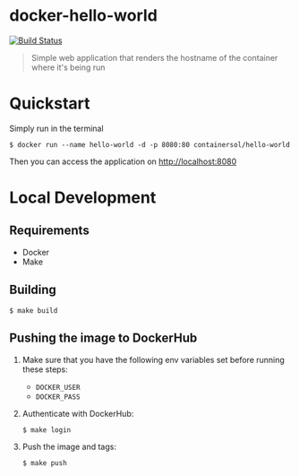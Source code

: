 # docker-hello-world

[![Build Status](https://travis-ci.org/ContainerSolutions/docker-hello-world.svg?branch=master)](https://travis-ci.org/ContainerSolutions/docker-hello-world)

> Simple web application that renders the hostname of the container where it's being run

# Quickstart

Simply run in the terminal
```
$ docker run --name hello-world -d -p 8080:80 containersol/hello-world
```

Then you can access the application on [http://localhost:8080]()

# Local Development
## Requirements
  - Docker
  - Make

## Building

```
$ make build
```

## Pushing the image to DockerHub
1. Make sure that you have the following env variables set before running these steps:
   - `DOCKER_USER`
   - `DOCKER_PASS`

2. Authenticate with DockerHub:
   ```
   $ make login
   ```

3. Push the image and tags:
   ```
   $ make push
   ```
